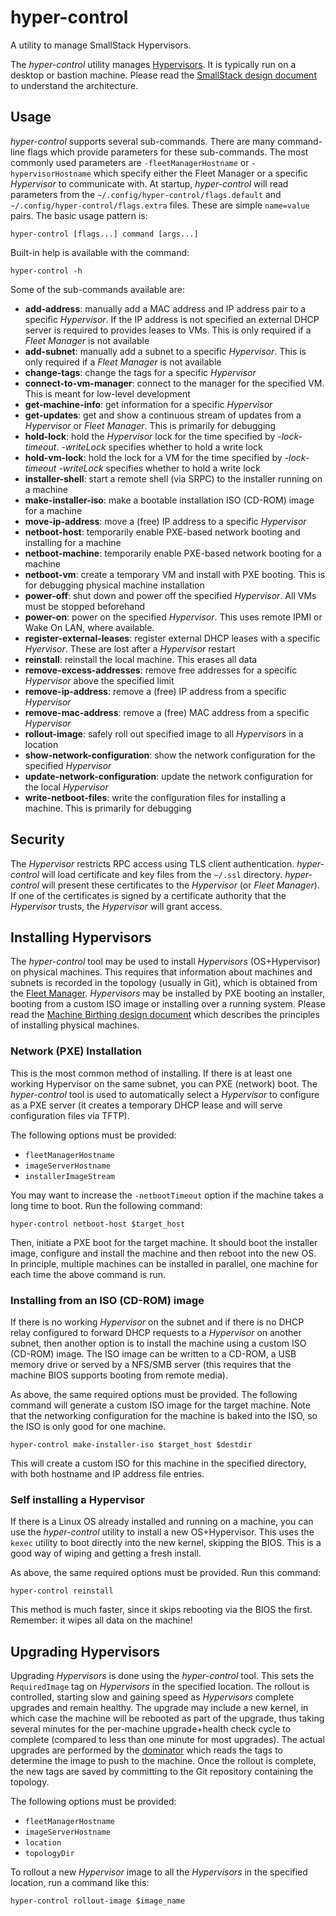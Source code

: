 # hyper-control
A utility to manage SmallStack Hypervisors.

The *hyper-control* utility manages [Hypervisors](../hypervisor/README.md). It
is typically run on a desktop or bastion machine. Please read the
[SmallStack design document](https://bit.ly/SmallStack) to understand the
architecture.

## Usage
*hyper-control* supports several sub-commands. There are many command-line flags
which provide parameters for these sub-commands. The most commonly used
parameters are `-fleetManagerHostname` or `-hypervisorHostname` which specify
either the Fleet Manager or a specific *Hypervisor* to communicate with. At
startup, *hyper-control* will read parameters from the
`~/.config/hyper-control/flags.default` and
`~/.config/hyper-control/flags.extra` files. These are simple `name=value`
pairs. The basic usage pattern is:

```
hyper-control [flags...] command [args...]
```

Built-in help is available with the command:

```
hyper-control -h
```

Some of the sub-commands available are:

- **add-address**: manually add a MAC address and IP address pair to a specific
                   *Hypervisor*. If the IP address is not specified an external
                   DHCP server is required to provides leases to VMs. This
                   is only required if a *Fleet Manager* is not available
- **add-subnet**: manually add a subnet to a specific *Hypervisor*. This is only
                  required if a *Fleet Manager* is not available
- **change-tags**: change the tags for a specific *Hypervisor*
- **connect-to-vm-manager**: connect to the manager for the specified VM. This
                             is meant for low-level development
- **get-machine-info**: get information for a specific *Hypervisor*
- **get-updates**: get and show a continuous stream of updates from a
                   *Hypervisor* or *Fleet Manager*. This is primarily for
                   debugging
- **hold-lock**: hold the *Hypervisor* lock for the time specified by
                 *-lock-timeout*. *-writeLock* specifies whether to hold a
		 write lock
- **hold-vm-lock**: hold the lock for a VM for the time specified by
                    *-lock-timeout* *-writeLock* specifies whether to hold a
		    write lock
- **installer-shell**: start a remote shell (via SRPC) to the installer running
                       on a machine
- **make-installer-iso**: make a bootable installation ISO (CD-ROM) image for a
                          machine
- **move-ip-address**: move a (free) IP address to a specific *Hypervisor*
- **netboot-host**: temporarily enable PXE-based network booting and installing
                    for a machine
- **netboot-machine**: temporarily enable PXE-based network booting for a
                       machine
- **netboot-vm**: create a temporary VM and install with PXE booting. This is
                  for debugging physical machine installation
- **power-off**: shut down and power off the specified *Hypervisor*. All VMs
                 must be stopped beforehand
- **power-on**: power on the specified *Hypervisor*. This uses remote IPMI or
                Wake On LAN, where available.
- **register-external-leases**: register external DHCP leases with a specific
                                *Hyervisor*. These are lost after a *Hypervisor*
                                restart
- **reinstall**: reinstall the local machine. This erases all data
- **remove-excess-addresses**: remove free addresses for a specific *Hypervisor*
                               above the specified limit
- **remove-ip-address**: remove a (free) IP address from a specific *Hypervisor*
- **remove-mac-address**: remove a (free) MAC address from a specific
                          *Hypervisor*
- **rollout-image**: safely roll out specified image to all *Hypervisors* in a
                     location
- **show-network-configuration**: show the network configuration for the
                                  specified *Hypervisor*
- **update-network-configuration**: update the network configuration for the
                                    local *Hypervisor*
- **write-netboot-files**: write the configuration files for installing a
                           machine. This is primarily for debugging

## Security
The *Hypervisor* restricts RPC access using TLS client authentication.
*hyper-control* will load certificate and key files from the
`~/.ssl` directory. *hyper-control* will present these certificates to
the *Hypervisor* (or *Fleet Manager*). If one of the certificates is signed by a
certificate authority that the *Hypervisor* trusts, the *Hypervisor* will grant
access.

## Installing Hypervisors
The *hyper-control* tool may be used to install *Hypervisors* (OS+Hypervisor) on
physical machines. This requires that information about machines and subnets is
recorded in the topology (usually in Git), which is obtained from the
[Fleet Manager](../fleet-manager/README.md). *Hypervisors* may be installed by
PXE booting an installer, booting from a custom ISO image or installing over a
running system. Please read the
[Machine Birthing design document](../../design-docs/MachineBirthing/README.md)
which describes the principles of installing physical machines.

### Network (PXE) Installation
This is the most common method of installing. If there is at least one working
Hypervisor on the same subnet, you can PXE (network) boot. The *hyper-control*
tool is used to automatically select a *Hypervisor* to configure as a PXE server
(it creates a temporary DHCP lease and will serve configuration files via TFTP).

The following options must be provided:
- `fleetManagerHostname`
- `imageServerHostname`
- `installerImageStream`

You may want to increase the `-netbootTimeout` option if the machine takes a
long time to boot. Run the following command:

```
hyper-control netboot-host $target_host
```

Then, initiate a PXE boot for the target machine. It should boot the installer
image, configure and install the machine and then reboot into the new OS. In
principle, multiple machines can be installed in parallel, one machine for each
time the above command is run.

### Installing from an ISO (CD-ROM) image
If there is no working *Hypervisor* on the subnet and if there is no DHCP relay
configured to forward DHCP requests to a *Hypervisor* on another subnet, then
another option is to install the machine using a custom ISO (CD-ROM) image. The
ISO image can be written to a CD-ROM, a USB memory drive or served by a NFS/SMB
server (this requires that the machine BIOS supports booting from remote media).

As above, the same required options must be provided. The following command will
generate a custom ISO image for the target machine. Note that the networking
configuration for the machine is baked into the ISO, so the ISO is only good for
one machine.

```
hyper-control make-installer-iso $target_host $destdir
```

This will create a custom ISO for this machine in the specified directory, with
both hostname and IP address file entries.

### Self installing a Hypervisor
If there is a Linux OS already installed and running on a machine, you can use
the *hyper-control* utility to install a new OS+Hypervisor. This uses the
`kexec` utility to boot directly into the new kernel, skipping the BIOS. This is
a good way of wiping and getting a fresh install.

As above, the same required options must be provided. Run this command:

```
hyper-control reinstall
```

This method is much faster, since it skips rebooting via the BIOS the first.
Remember: it wipes all data on the machine!

## Upgrading Hypervisors
Upgrading *Hypervisors* is done using the *hyper-control* tool. This sets the
`RequiredImage` tag on *Hypervisors* in the specified location. The rollout is
controlled, starting slow and gaining speed as *Hypervisors* complete upgrades
and remain healthy. The upgrade may include a new kernel, in which case the
machine will be rebooted as part of the upgrade, thus taking several minutes for
the per-machine upgrade+health check cycle to complete (compared to less than
one minute for most upgrades). The actual upgrades are performed by the
[dominator](../dominator/README.md) which reads the tags to determine the image
to push to the machine. Once the rollout is complete, the new tags are saved by
committing to the Git repository containing the topology.

The following options must be provided:
- `fleetManagerHostname`
- `imageServerHostname`
- `location`
- `topologyDir`

To rollout a new *Hypervisor* image to all the *Hypervisors* in the specified
location, run a command like this:

```
hyper-control rollout-image $image_name
```
